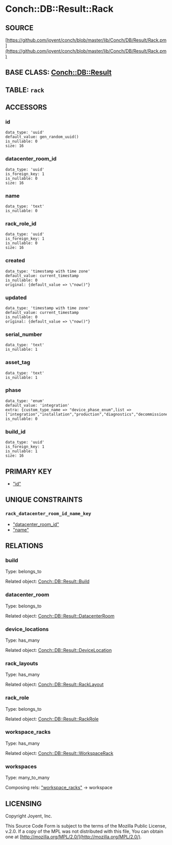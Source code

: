 # Conch::DB::Result::Rack

## SOURCE

[https://github.com/joyent/conch/blob/master/lib/Conch/DB/Result/Rack.pm](https://github.com/joyent/conch/blob/master/lib/Conch/DB/Result/Rack.pm)

## BASE CLASS: [Conch::DB::Result](../modules/Conch%3A%3ADB%3A%3AResult)

## TABLE: `rack`

## ACCESSORS

### id

```
data_type: 'uuid'
default_value: gen_random_uuid()
is_nullable: 0
size: 16
```

### datacenter\_room\_id

```
data_type: 'uuid'
is_foreign_key: 1
is_nullable: 0
size: 16
```

### name

```
data_type: 'text'
is_nullable: 0
```

### rack\_role\_id

```
data_type: 'uuid'
is_foreign_key: 1
is_nullable: 0
size: 16
```

### created

```
data_type: 'timestamp with time zone'
default_value: current_timestamp
is_nullable: 0
original: {default_value => \"now()"}
```

### updated

```
data_type: 'timestamp with time zone'
default_value: current_timestamp
is_nullable: 0
original: {default_value => \"now()"}
```

### serial\_number

```
data_type: 'text'
is_nullable: 1
```

### asset\_tag

```
data_type: 'text'
is_nullable: 1
```

### phase

```
data_type: 'enum'
default_value: 'integration'
extra: {custom_type_name => "device_phase_enum",list => ["integration","installation","production","diagnostics","decommissioned"]}
is_nullable: 0
```

### build\_id

```
data_type: 'uuid'
is_foreign_key: 1
is_nullable: 1
size: 16
```

## PRIMARY KEY

- ["id"](#id)

## UNIQUE CONSTRAINTS

### `rack_datacenter_room_id_name_key`

- ["datacenter\_room\_id"](#datacenter_room_id)
- ["name"](#name)

## RELATIONS

### build

Type: belongs\_to

Related object: [Conch::DB::Result::Build](../modules/Conch%3A%3ADB%3A%3AResult%3A%3ABuild)

### datacenter\_room

Type: belongs\_to

Related object: [Conch::DB::Result::DatacenterRoom](../modules/Conch%3A%3ADB%3A%3AResult%3A%3ADatacenterRoom)

### device\_locations

Type: has\_many

Related object: [Conch::DB::Result::DeviceLocation](../modules/Conch%3A%3ADB%3A%3AResult%3A%3ADeviceLocation)

### rack\_layouts

Type: has\_many

Related object: [Conch::DB::Result::RackLayout](../modules/Conch%3A%3ADB%3A%3AResult%3A%3ARackLayout)

### rack\_role

Type: belongs\_to

Related object: [Conch::DB::Result::RackRole](../modules/Conch%3A%3ADB%3A%3AResult%3A%3ARackRole)

### workspace\_racks

Type: has\_many

Related object: [Conch::DB::Result::WorkspaceRack](../modules/Conch%3A%3ADB%3A%3AResult%3A%3AWorkspaceRack)

### workspaces

Type: many\_to\_many

Composing rels: ["workspace\_racks"](#workspace_racks) -> workspace

## LICENSING

Copyright Joyent, Inc.

This Source Code Form is subject to the terms of the Mozilla Public License,
v.2.0. If a copy of the MPL was not distributed with this file, You can obtain
one at [http://mozilla.org/MPL/2.0/](http://mozilla.org/MPL/2.0/).
